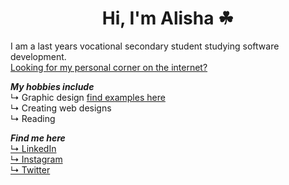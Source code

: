 <h1 align="center">
  Hi, I'm Alisha ☘
</h1>
I am a last years vocational secondary student studying software development.
<br>
<a href="https://alishasoedamah.github.io/">Looking for my personal corner on the internet?</a>

***My hobbies include***
<br>↳ Graphic design <a href="https://www.instagram.com/erratic_sense_of_being/" >find examples here</a>
<br>↳ Creating web designs
<br>↳ Reading

***Find me here***
<br><a href="https://www.linkedin.com/in/alisha-soedamah/"> ↳ LinkedIn</a>
<br><a href="https://www.instagram.com/erratic_sense_of_being/"> ↳ Instagram</a>
<br><a href="https://twitter.com/AlishaSoedamah"> ↳ Twitter</a>

